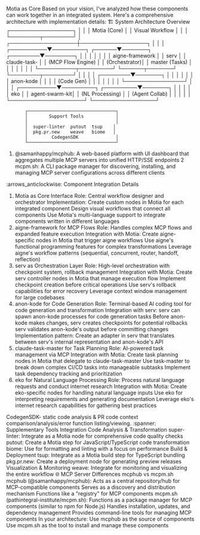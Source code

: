  Motia as Core
Based on your vision, I've analyzed how these components can work together in an integrated system. Here's a comprehensive architecture with implementation details:
:building_construction: System Architecture Overview
                      ┌─────────────────┐
                      │                 │
                      │  Motia (Core)   │
                      │  Visual Workflow │
                      │                 │
                      └────────┬────────┘
                               │
           ┌──────────────────┼──────────────────┐
           │                  │                  │
┌──────────▼─────────┐ ┌──────▼───────┐ ┌────────▼────────┐
│                    │ │              │ │                 │
│ aigne-framework    │ │ serv         │ │ claude-task-    │
│ (MCP Flow Engine)  │ │ (Orchestrator)│ │ master (Tasks) │
│                    │ │              │ │                 │
└──────────┬─────────┘ └──────┬───────┘ └────────┬────────┘
           │                  │                  │
           │         ┌────────▼───────┐          │
           │         │                │          │
           │         │   anon-kode    │          │
           │         │  (Code Gen)    │          │
           │         │                │          │
           │         └────────────────┘          │
           │                                     │
┌──────────▼─────────┐                 ┌─────────▼───────┐
│                    │                 │                 │
│       eko          │                 │  agent-swarm-kit│
│ (NL Processing)    │                 │  (Agent Collab) │
│                    │                 │                 │
└────────────────────┘                 └─────────────────┘

           ┌─────────────────────────────────┐
           │        Support Tools            │
           │                                 │
           │  super-linter  putout  tsup    │
           │  pkg.pr.new    weave   biome   │
           │         CodegenSDK              │
           └─────────────────────────────────┘

1. @samanhappy/mcphub: A web-based platform with UI dashboard that aggregates multiple MCP servers into unified HTTP/SSE endpoints
2 mcpm.sh: A CLI package manager for discovering, installing, and managing MCP server configurations across different clients

:arrows_anticlockwise: Component Integration Details
1. Motia as Core Interface
Role: Central workflow designer and orchestrator
Implementation:
Create custom nodes in Motia for each integrated component
Design visual workflows that connect all components
Use Motia's multi-language support to integrate components written in different languages
2. aigne-framework for MCP Flows
Role: Handles complex MCP flows and expanded feature execution
Integration with Motia:
Create aigne-specific nodes in Motia that trigger aigne workflows
Use aigne's functional programming features for complex transformations
Leverage aigne's workflow patterns (sequential, concurrent, router, handoff, reflection)
3. serv as Orchestration Layer
Role: High-level orchestration with checkpoint system, rollback management
Integration with Motia:
Create serv controller nodes in Motia that manage execution flow
Implement checkpoint creation before critical operations
Use serv's rollback capabilities for error recovery
Leverage context window management for large codebases
4. anon-kode for Code Generation
Role: Terminal-based AI coding tool for code generation and transformation
Integration with serv:
serv can spawn anon-kode processes for code generation tasks
Before anon-kode makes changes, serv creates checkpoints for potential rollbacks
serv validates anon-kode's output before committing changes
Implementation pattern: Create an adapter in serv that translates between serv's internal representation and anon-kode's API
5. claude-task-master for Task Planning
Role: AI-powered task management via MCP
Integration with Motia:
Create task planning nodes in Motia that delegate to claude-task-master
Use task-master to break down complex CI/CD tasks into manageable subtasks
Implement task dependency tracking and prioritization
6. eko for Natural Language Processing
Role: Process natural language requests and conduct internet research
Integration with Motia:
Create eko-specific nodes for handling natural language inputs
Use eko for interpreting requirements and generating documentation
Leverage eko's internet research capabilities for gathering best practices



 CodegenSDK- static code analysis & PR code context comparison/analysis/error function listing/viewing.
:spanner: Supplementary Tools Integration
Code Analysis & Transformation
super-linter: Integrate as a Motia node for comprehensive code quality checks
putout: Create a Motia step for JavaScript/TypeScript code transformation
biome: Use for formatting and linting with a focus on performance
Build & Deployment
tsup: Integrate as a Motia build step for TypeScript bundling
pkg.pr.new: Create a deployment node for generating preview releases
Visualization & Monitoring
weave: Integrate for monitoring and visualizing the entire workflow
:globe_with_meridians: MCP Server Differences
mcphub vs mcpm.sh
mcphub (@samanhappy/mcphub):
Acts as a central repository/hub for MCP-compatible components
Serves as a discovery and distribution mechanism
Functions like a "registry" for MCP components
mcpm.sh (pathintegral-institute/mcpm.sh):
Functions as a package manager for MCP components (similar to npm for Node.js)
Handles installation, updates, and dependency management
Provides command-line tools for managing MCP components
In your architecture:
Use mcphub as the source of components
Use mcpm.sh as the tool to install and manage these components
